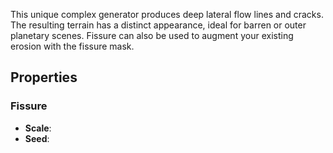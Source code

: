 This unique complex generator produces deep lateral flow lines and cracks. The resulting terrain has a distinct appearance, ideal for barren or outer planetary scenes. Fissure can also be used to augment your existing erosion with the fissure mask.

## Properties

### Fissure 

- **Scale**: 
- **Seed**: 



